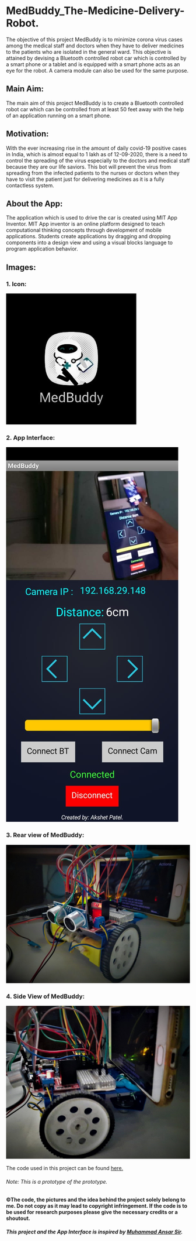 # MedBuddy_The-Medicine-Delivery-Robot.
The objective of this project MedBuddy is to minimize corona virus cases among the medical staff and doctors when they have to deliver medicines to the patients who are isolated in the general ward. This objective is attained by devising a Bluetooth controlled robot car which is controlled by a smart phone or a tablet and is equipped with a smart phone acts as an eye for the robot. A camera module can also be used for the same
purpose.

## Main Aim:
The main aim of this project MedBuddy is to create a Bluetooth controlled robot car which can be controlled
from at least 50 feet away with the help of an application running on a smart phone.

## Motivation:
With the ever increasing rise in the amount of daily covid-19 positive cases in India, which is almost equal to 1 lakh as of 12-09-2020, there is a need to control the spreading of the virus especially to the doctors and medical staff because they are our life saviors. This bot will prevent the virus from spreading from the infected patients to the nurses or doctors when they have to visit the patient just for delivering medicines as it is a fully contactless system. 

## About the App:
The application which is used to drive the car is created using MIT App Inventor. MIT App inventor is an online platform designed to teach computational thinking concepts through development of mobile applications. Students create applications by dragging and dropping components into a design view and using a visual blocks language to program application behavior.

## Images:
### 1. Icon:
![](/Images/MedBuddy_Icon.jpg)

### 2. App Interface:
![](Images/App_Interface.jpeg)

### 3. Rear view of MedBuddy:
![](/Images/Rear_View.jpeg)

### 4. Side View of MedBuddy:
![](/Images/Side_view.jpeg)

The code used in this project can be found [here.](https://github.com/akshetP/MedBuddy_The-Medicine-Dilevery-Robot/blob/main/MedBuddy_Code/MedBuddy/MedBuddy.ino)
###### Note: This is a prototype of the prototype.

#### ©The code, the pictures and the idea behind the project solely belong to me. Do not copy as it may lead to copyright infringement. If the code is to be used for research purposes please give the necessary credits or a shoutout.

##### This project and the App Interface is inspired by [Muhammad Ansar Sir](https://github.com/embeddedlab786/Cam_Control_Robot). 
